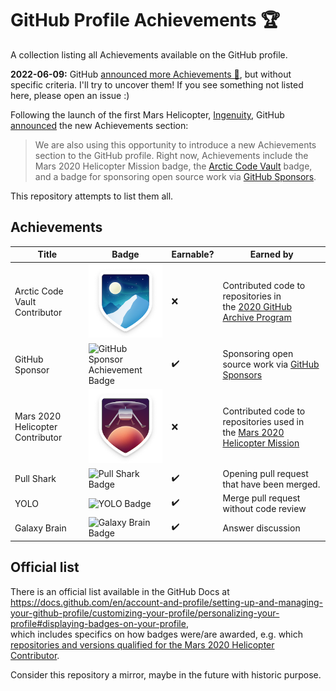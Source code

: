 # GitHub Profile Achievements 🏆

A collection listing all Achievements available on the GitHub profile.

**2022-06-09:** GitHub [announced more Achievements 🎉](https://github.blog/2022-06-09-introducing-achievements-recognizing-the-many-stages-of-a-developers-coding-journey/), but without specific criteria. I'll try to uncover them! If you see something not listed here, please open an issue :)

Following the launch of the first Mars Helicopter, [Ingenuity](https://en.wikipedia.org/wiki/Ingenuity_(helicopter)), GitHub [announced](https://github.blog/2021-04-19-open-source-goes-to-mars/) the new Achievements section:

> We are also using this opportunity to introduce a new Achievements section to the GitHub profile. Right now, Achievements include the Mars 2020 Helicopter Mission badge, the [Arctic Code Vault](https://archiveprogram.github.com/arctic-vault/) badge, and a badge for sponsoring open source work via [GitHub Sponsors](https://github.com/sponsors).

This repository attempts to list them all.

## Achievements

Title | Badge | Earnable? | Earned by
------------ | ------------- | ------------ | -------------
Arctic Code Vault Contributor | ![Arctic Code Vault Contributor Achievement Badge](https://github.com/Schweinepriester/github-profile-achievements/blob/main/images/badge-arctic-code-vault-small.png?raw=true) | ❌ | Contributed code to repositories in the [2020 GitHub Archive Program](https://archiveprogram.github.com/)
GitHub Sponsor | ![GitHub Sponsor Achievement Badge](https://github.com/Schweinepriester/github-profile-achievements/blob/main/images/badge-sponsors-small.png?raw=true) | ✔️ | Sponsoring open source work via [GitHub Sponsors](https://github.com/sponsors)
Mars 2020 Helicopter Contributor | ![Mars 2020 Helicopter Contributor Achievement Badge](https://github.com/Schweinepriester/github-profile-achievements/blob/main/images/badge-mars-2020-small.png?raw=true) | ❌ | Contributed code to repositories used in the [Mars 2020 Helicopter Mission](https://github.com/readme/nasa-ingenuity-helicopter)
Pull Shark | ![Pull Shark Badge](https://github.githubassets.com/images/modules/profile/achievements/pull-shark-default.png) | ✔️ | Opening pull request that have been merged.
YOLO | ![YOLO Badge](https://github.githubassets.com/images/modules/profile/achievements/yolo-default.png) | ✔️ | Merge pull request without code review 
Galaxy Brain | ![Galaxy Brain Badge](https://github.githubassets.com/images/modules/profile/achievements/galaxy-brain-default.png) | ✔️ | Answer discussion

## Official list

There is an official list available in the GitHub Docs at  
<https://docs.github.com/en/account-and-profile/setting-up-and-managing-your-github-profile/customizing-your-profile/personalizing-your-profile#displaying-badges-on-your-profile>,  
which includes specifics on how badges were/are awarded, e.g. which [repositories and versions qualified for the Mars 2020 Helicopter Contributor](https://docs.github.com/en/account-and-profile/setting-up-and-managing-your-github-profile/customizing-your-profile/personalizing-your-profile#list-of-qualifying-repositories-for-mars-2020-helicopter-contributor-badge).

Consider this repository a mirror, maybe in the future with historic purpose.
